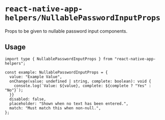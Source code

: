 # `react-native-app-helpers/NullablePasswordInputProps`

Props to be given to nullable password input components.

## Usage

```tsx
import type { NullablePasswordInputProps } from "react-native-app-helpers";

const example: NullablePasswordInputProps = {
  value: "Example Value",
  onChange(value: undefined | string, complete: boolean): void {
    console.log(`Value: ${value}, complete: ${complete ? "Yes" : "No"}`);
  }}
  disabled: false,
  placeholder: "Shown when no text has been entered.",
  match: "Must match this when non-null.",
};
```

